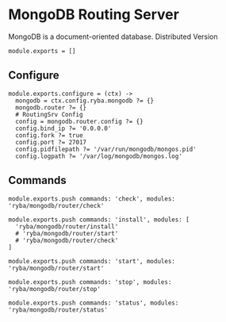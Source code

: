 
# MongoDB Routing Server

MongoDB is a document-oriented database. Distributed Version

    module.exports = []

## Configure

    module.exports.configure = (ctx) ->
      mongodb = ctx.config.ryba.mongodb ?= {}
      mongodb.router ?= {}
      # RoutingSrv Config
      config = mongodb.router.config ?= {}
      config.bind_ip ?= '0.0.0.0'
      config.fork ?= true
      config.port ?= 27017
      config.pidfilepath ?= '/var/run/mongodb/mongos.pid'
      config.logpath ?= '/var/log/mongodb/mongos.log'

## Commands

    module.exports.push commands: 'check', modules: 'ryba/mongodb/router/check'

    module.exports.push commands: 'install', modules: [
      'ryba/mongodb/router/install'
      # 'ryba/mongodb/router/start'
      # 'ryba/mongodb/router/check'
    ]

    module.exports.push commands: 'start', modules: 'ryba/mongodb/router/start'

    module.exports.push commands: 'stop', modules: 'ryba/mongodb/router/stop'

    module.exports.push commands: 'status', modules: 'ryba/mongodb/router/status'


